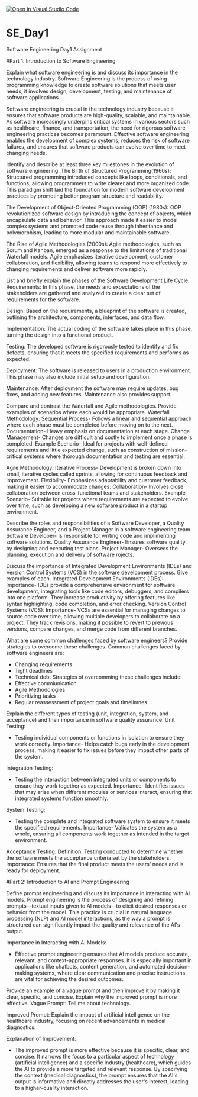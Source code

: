 [![Open in Visual Studio Code](https://classroom.github.com/assets/open-in-vscode-2e0aaae1b6195c2367325f4f02e2d04e9abb55f0b24a779b69b11b9e10269abc.svg)](https://classroom.github.com/online_ide?assignment_repo_id=15563282&assignment_repo_type=AssignmentRepo)
# SE_Day1
Software Engineering Day1 Assignment

#Part 1: Introduction to Software Engineering

Explain what software engineering is and discuss its importance in the technology industry.
Software Engineering is the process of using programming knowledge to create software solutions that meets user needs, it involves design, development, testing, and maintenance of software applications.

Software engineering is crucial in the technology industry because it ensures that software products are high-quality, scalable, and maintainable. As software increasingly underpins critical systems in various sectors such as healthcare, finance, and transportation, the need for rigorous software engineering practices becomes paramount. Effective software engineering enables the development of complex systems, reduces the risk of software failures, and ensures that software products can evolve over time to meet changing needs.

Identify and describe at least three key milestones in the evolution of software engineering.
The Birth of Structured Programming(1960s):
Structured programming introduced concepts like loops, conditionals, and functions, allowing programmers to write clearer and more organized code. This paradigm shift laid the foundation for modern software development practices by promoting better program structure and readability.

The Development of Object-Oriented Programming (OOP) (1980s):
OOP revolutionized software design by introducing the concept of objects, which encapsulate data and behavior. This approach made it easier to model complex systems and promoted code reuse through inheritance and polymorphism, leading to more modular and maintainable software.

The Rise of Agile Methodologies (2000s):
Agile methodologies, such as Scrum and Kanban, emerged as a response to the limitations of traditional Waterfall models. Agile emphasizes iterative development, customer collaboration, and flexibility, allowing teams to respond more effectively to changing requirements and deliver software more rapidly.

List and briefly explain the phases of the Software Development Life Cycle.
Requirements:
In this phase, the needs and expectations of the stakeholders are gathered and analyzed to create a clear set of requirements for the software.

Design:
Based on the requirements, a blueprint of the software is created, outlining the architecture, components, interfaces, and data flow.

Implementation:
The actual coding of the software takes place in this phase, turning the design into a functional product.

Testing:
The developed software is rigorously tested to identify and fix defects, ensuring that it meets the specified requirements and performs as expected.

Deployment:
The software is released to users in a production environment. This phase may also include initial setup and configuration.

Maintenance:
After deployment the software may require updates, bug fixes, and adding new features. Maintenance also provides support.

Compare and contrast the Waterfall and Agile methodologies. Provide examples of scenarios where each would be appropriate.
Waterfall Methodology:
Sequential Process- Follows a linear and sequential approach where each phase must be completed before moving on to the next.
Documentation- Heavy emphasis on documentation at each stage.
Change Management- Changes are difficult and costly to implement once a phase is completed.
Example Scenario- Ideal for projects with well-defined requirements and little expected change, such as construction of mission-critical systems where thorough documentation and testing are essential.

Agile Methodology:
Iterative Process- Development is broken down into small, iterative cycles called sprints, allowing for continuous feedback and improvement.
Flexibility- Emphasizes adaptability and customer feedback, making it easier to accommodate changes.
Collaboration- Involves close collaboration between cross-functional teams and stakeholders.
Example Scenario- Suitable for projects where requirements are expected to evolve over time, such as developing a new software product in a startup environment.

Describe the roles and responsibilities of a Software Developer, a Quality Assurance Engineer, and a Project Manager in a software engineering team.
Software Developer- Is responsible for writing code and implimenting software solutions.
Quality Assurance Engineer- Ensures software quality by designing and executing test plans.
Project Manager- Oversees the planning, execution and delivery of software rojects.

Discuss the importance of Integrated Development Environments (IDEs) and Version Control Systems (VCS) in the software development process. Give examples of each.
Integrated Development Environments (IDEs):
Importance- IDEs provide a comprehensive environment for software development, integrating tools like code editors, debuggers, and compilers into one platform. They increase productivity by offering features like syntax highlighting, code completion, and error checking.
Version Control Systems (VCS):
Importance- VCSs are essential for managing changes to source code over time, allowing multiple developers to collaborate on a project. They track revisions, making it possible to revert to previous versions, compare changes, and merge code from different branches.

What are some common challenges faced by software engineers? Provide strategies to overcome these challenges.
Common challenges faced by software engineers are:
- Changing requirements
- Tight deadlines
- Technical debt
Strategies of overcomming these challenges include:
- Effective commiunication
- Agile Methodologies
- Prioritizing tasks
- Regular reassessment of project goals and timelimnes

Explain the different types of testing (unit, integration, system, and acceptance) and their importance in software quality assurance.
Unit Testing:
- Testing individual components or functions in isolation to ensure they work correctly.
Importance- Helps catch bugs early in the development process, making it easier to fix issues before they impact other parts of the system.

Integration Testing:
- Testing the interaction between integrated units or components to ensure they work together as expected.
Importance- Identifies issues that may arise when different modules or services interact, ensuring that integrated systems function smoothly.

System Testing:
- Testing the complete and integrated software system to ensure it meets the specified requirements.
Importance- Validates the system as a whole, ensuring all components work together as intended in the target environment.

Acceptance Testing:
Definition: Testing conducted to determine whether the software meets the acceptance criteria set by the stakeholders.
Importance: Ensures that the final product meets the users' needs and is ready for deployment.

#Part 2: Introduction to AI and Prompt Engineering


Define prompt engineering and discuss its importance in interacting with AI models.
Prompt engineering is the process of designing and refining prompts—textual inputs given to AI models—to elicit desired responses or behavior from the model. This practice is crucial in natural language processing (NLP) and AI model interactions, as the way a prompt is structured can significantly impact the quality and relevance of the AI's output.

Importance in Interacting with AI Models:
- Effective prompt engineering ensures that AI models produce accurate, relevant, and context-appropriate responses. It is especially important in applications like chatbots, content generation, and automated decision-making systems, where clear communication and precise instructions are vital for achieving the desired outcomes.

Provide an example of a vague prompt and then improve it by making it clear, specific, and concise. Explain why the improved prompt is more effective.
Vague Prompt:
Tell me about technology.

Improved Prompt:
Explain the impact of artificial intelligence on the healthcare industry, focusing on recent advancements in medical diagnostics.

Explanation of Improvement:
- The improved prompt is more effective because it is specific, clear, and concise. It narrows the focus to a particular aspect of technology (artificial intelligence) and a specific industry (healthcare), which guides the AI to provide a more targeted and relevant response. By specifying the context (medical diagnostics), the prompt ensures that the AI's output is informative and directly addresses the user's interest, leading to a higher-quality interaction.
